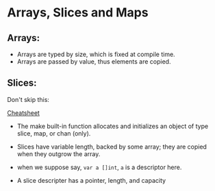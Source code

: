 # Arrays, Slices and Maps

## Arrays:

- Arrays are typed by size, which is fixed at compile time.
- Arrays are passed by value, thus elements are copied.

## Slices:

Don't skip this:

[Cheatsheet](https://ueokande.github.io/go-slice-tricks/)

- The make built-in function allocates and initializes an object of type slice, map, or chan (only).

- Slices have variable length, backed by some array; they are copied when they outgrow the array.

- when we suppose say, `var a []int`, `a` is a descriptor here.
- A slice descripter has a pointer, length, and capacity